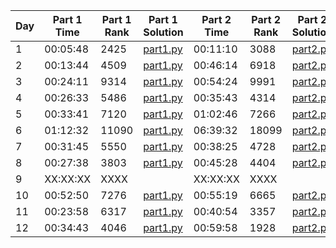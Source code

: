 | Day | Part 1 Time | Part 1 Rank | Part 1 Solution                                                                                 | Part 2 Time | Part 2 Rank | Part 2 Solution                                                                                 |
|-----|-------------|-------------|--------------------------------------------------------------------------------------------------|-------------|-------------|--------------------------------------------------------------------------------------------------|
|  1  | 00:05:48    |  2425       | [part1.py](https://github.com/tcrivat/advent-of-code-2024/blob/main/day1/part1.py)             | 00:11:10    |  3088       | [part2.py](https://github.com/tcrivat/advent-of-code-2024/blob/main/day1/part2.py)             |
|  2  | 00:13:44    |  4509       | [part1.py](https://github.com/tcrivat/advent-of-code-2024/blob/main/day2/part1.py)             | 00:46:14    |  6918       | [part2.py](https://github.com/tcrivat/advent-of-code-2024/blob/main/day2/part2.py)             |
|  3  | 00:24:11    |  9314       | [part1.py](https://github.com/tcrivat/advent-of-code-2024/blob/main/day3/part1.py)             | 00:54:24    |  9991       | [part2.py](https://github.com/tcrivat/advent-of-code-2024/blob/main/day3/part2.py)             |
|  4  | 00:26:33    |  5486       | [part1.py](https://github.com/tcrivat/advent-of-code-2024/blob/main/day4/part1.py)             | 00:35:43    |  4314       | [part2.py](https://github.com/tcrivat/advent-of-code-2024/blob/main/day4/part2.py)             |
|  5  | 00:33:41    |  7120       | [part1.py](https://github.com/tcrivat/advent-of-code-2024/blob/main/day5/part1.py)             | 01:02:46    |  7266       | [part2.py](https://github.com/tcrivat/advent-of-code-2024/blob/main/day5/part2.py)             |
|  6  | 01:12:32    | 11090       | [part1.py](https://github.com/tcrivat/advent-of-code-2024/blob/main/day6/part1.py)             | 06:39:32    | 18099       | [part2.py](https://github.com/tcrivat/advent-of-code-2024/blob/main/day6/part2.py)             |
|  7  | 00:31:45    |  5550       | [part1.py](https://github.com/tcrivat/advent-of-code-2024/blob/main/day7/part1.py)             | 00:38:25    |  4728       | [part2.py](https://github.com/tcrivat/advent-of-code-2024/blob/main/day7/part2.py)             |
|  8  | 00:27:38    |  3803       | [part1.py](https://github.com/tcrivat/advent-of-code-2024/blob/main/day8/part1.py)             | 00:45:28    |  4404       | [part2.py](https://github.com/tcrivat/advent-of-code-2024/blob/main/day8/part2.py)             |
|  9  | XX:XX:XX    |  XXXX       |                                                                                                | XX:XX:XX    |  XXXX       |                                                                                                                           |
| 10  | 00:52:50    |  7276       | [part1.py](https://github.com/tcrivat/advent-of-code-2024/blob/main/day10/part1.py)            | 00:55:19    |  6665       | [part2.py](https://github.com/tcrivat/advent-of-code-2024/blob/main/day10/part2.py)             |
| 11  | 00:23:58    |  6317       | [part1.py](https://github.com/tcrivat/advent-of-code-2024/blob/main/day11/part1.py)            | 00:40:54    |  3357       | [part2.py](https://github.com/tcrivat/advent-of-code-2024/blob/main/day11/part2.py)             |
| 12  | 00:34:43    |  4046       | [part1.py](https://github.com/tcrivat/advent-of-code-2024/blob/main/day12/part1.py)            | 00:59:58    |  1928       | [part2.py](https://github.com/tcrivat/advent-of-code-2024/blob/main/day12/part2.py)             |
